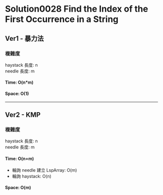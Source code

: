 # Solution0028 Find the Index of the First Occurrence in a String

## Ver1 - 暴力法

### 複雜度
haystack 長度: n  
needle 長度: m  

#### Time: O(n*m)

#### Space: O(1)

---

## Ver2 - KMP

### 複雜度
haystack 長度: n  
needle 長度: m  

#### Time: O(n+m)
- 輪詢 needle 建立 LspArray: O(m)
- 輪詢 haystack: O(n)

#### Space: O(m)